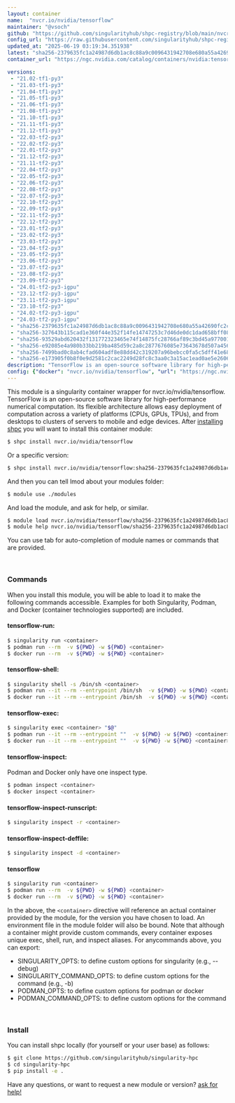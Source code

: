 ```yaml
---
layout: container
name:  "nvcr.io/nvidia/tensorflow"
maintainer: "@vsoch"
github: "https://github.com/singularityhub/shpc-registry/blob/main/nvcr.io/nvidia/tensorflow/container.yaml"
config_url: "https://raw.githubusercontent.com/singularityhub/shpc-registry/main/nvcr.io/nvidia/tensorflow/container.yaml"
updated_at: "2025-06-19 03:19:34.351938"
latest: "sha256-2379635fc1a24987d6db1ac8c88a9c0096431942708e680a55a42690fc2c404f.sig"
container_url: "https://ngc.nvidia.com/catalog/containers/nvidia:tensorflow/tags"

versions:
 - "21.02-tf1-py3"
 - "21.03-tf1-py3"
 - "21.04-tf1-py3"
 - "21.05-tf1-py3"
 - "21.06-tf1-py3"
 - "21.08-tf1-py3"
 - "21.10-tf1-py3"
 - "21.11-tf1-py3"
 - "21.12-tf1-py3"
 - "22.03-tf2-py3"
 - "22.02-tf2-py3"
 - "22.01-tf2-py3"
 - "21.12-tf2-py3"
 - "21.11-tf2-py3"
 - "22.04-tf2-py3"
 - "22.05-tf2-py3"
 - "22.06-tf2-py3"
 - "22.08-tf2-py3"
 - "22.07-tf2-py3"
 - "22.10-tf2-py3"
 - "22.09-tf2-py3"
 - "22.11-tf2-py3"
 - "22.12-tf2-py3"
 - "23.01-tf2-py3"
 - "23.02-tf2-py3"
 - "23.03-tf2-py3"
 - "23.04-tf2-py3"
 - "23.05-tf2-py3"
 - "23.06-tf2-py3"
 - "23.07-tf2-py3"
 - "23.08-tf2-py3"
 - "23.09-tf2-py3"
 - "24.01-tf2-py3-igpu"
 - "23.12-tf2-py3-igpu"
 - "23.11-tf2-py3-igpu"
 - "23.10-tf2-py3"
 - "24.02-tf2-py3-igpu"
 - "24.03-tf2-py3-igpu"
 - "sha256-2379635fc1a24987d6db1ac8c88a9c0096431942708e680a55a42690fc2c404f.sig"
 - "sha256-327643b115cad1e360f44e352f14fe14747253c7d46de0dc1dad658bff082595.sig"
 - "sha256-93529abd620432f131772323465e74f14875fc28766af89c3bd45a9770015bea.sig"
 - "sha256-e92085e4a980b33bb219ba485d59c2a8c2877676085e73643678d507a4561496.sig"
 - "sha256-7499bad0c8ab4cfad604adf8e88dd42c319207a96bebcc0fa5c5dff41e688f7d.sig"
 - "sha256-e173905f0b8f0e9d2581c2cac2249d28fc8c3aa0c3a15ac1ead0ae5e260670f6.sig"
description: "TensorFlow is an open-source software library for high-performance numerical computation. Its flexible architecture allows easy deployment of computation across a variety of platforms (CPUs, GPUs, TPUs), and from desktops to clusters of servers to mobile and edge devices."
config: {"docker": "nvcr.io/nvidia/tensorflow", "url": "https://ngc.nvidia.com/catalog/containers/nvidia:tensorflow/tags", "maintainer": "@vsoch", "description": "TensorFlow is an open-source software library for high-performance numerical computation. Its flexible architecture allows easy deployment of computation across a variety of platforms (CPUs, GPUs, TPUs), and from desktops to clusters of servers to mobile and edge devices.", "latest": {"sha256-2379635fc1a24987d6db1ac8c88a9c0096431942708e680a55a42690fc2c404f.sig": "sha256:47b78769be94c2c86bc91cce0fc33ea74ec20844c20c8558eb5877ebb789e059"}, "tags": {"21.02-tf1-py3": "sha256:74f3e5f4a60a312df811ee5104baa189d158697953a91e7768f777895bb1d438", "21.03-tf1-py3": "sha256:addbbdccb193849d58083154458318b2aa9b7945d9975284291b08b4336415e1", "21.04-tf1-py3": "sha256:fb948e24013e079fbba954dc0ce025d3648d8b12d343cd07d24e7ca14b66ba5b", "21.05-tf1-py3": "sha256:a6a89e9ac5db5e67434785268b52df2a06df2fb437eed2abaf54df06db5e4f78", "21.06-tf1-py3": "sha256:e7248bb1c64f9d9bba0eae2906f7dc64efc8bd6b775915268a8b8e215f5a5850", "21.08-tf1-py3": "sha256:63d4ee297a200b7e3f28acad2dc7ce91b48ca2388d0aaa6c9996a6676b7c8fac", "21.10-tf1-py3": "sha256:d0735da72fff9c1e789c1cbc10a0ff7df7b08271236c667486f9cc7699da6e3d", "21.11-tf1-py3": "sha256:91efc28e1f304f8989c344a8cf7e4e06ac85d1ea1388d57480d3dabae60bf365", "21.12-tf1-py3": "sha256:315f7b44486b59d642ab6b52d626aa66ec432f8a4bf7eb793acc4e47af6ab165", "22.03-tf2-py3": "sha256:bafc7d96a17aab5bbc6f6aed0d2c44d2bcff05148fc9680741a0f2d4fb750420", "22.02-tf2-py3": "sha256:d1e40b32306d3f517da1c249972254f193d6a860e2383f393acbe719e74c13fb", "22.01-tf2-py3": "sha256:64274c3f12592c37ee57f839981d18c046be399a41fd234caedacd9d803d15f4", "21.12-tf2-py3": "sha256:afb70040bc7982a7b23219a6a71298c76904e1a815ea70203f1b52d8a8dad65b", "21.11-tf2-py3": "sha256:03e12291e8a03aaf70d0cba6ae994b9738b79f4b939bfe4d416ea3e53027bbad", "22.04-tf2-py3": "sha256:c7450cdb0fb3737411f415b89e1866547317b757db8db85c30a0fd58becc2ef0", "22.05-tf2-py3": "sha256:f57af74cd8bb2145f649fb440dc6231986f1c6fd2ccedaeaee8995b5f3be2389", "22.06-tf2-py3": "sha256:ea76aabaa17ee0e308a443fa1e7666f98350865f266b02610a60791bd0feeb40", "22.08-tf2-py3": "sha256:b4db3bfef51088131142ab9379969a70c085b514399a04643d5af28e2d3c2852", "22.07-tf2-py3": "sha256:5ceb426d476b0c24104fd8b036d6c8f7ef0d1579b133f53158f891861cddab1f", "22.10-tf2-py3": "sha256:43cba5f7af3df606836e80e28676db111cc95a812e063d0c9a9f47b791a8fb31", "22.09-tf2-py3": "sha256:557d3b551e5b9dba53014a09fc6af2d0a97bfd871b47aa0027c8d992c4f4ccec", "22.11-tf2-py3": "sha256:9546a59d4eb6a4517f843bdf61a7e7279621ca4c2c74fb0da5f59c99dff3d259", "22.12-tf2-py3": "sha256:947e32a2649f805bc5159b4fbb9cd70111fc60d3129ccee595d50435df318a92", "23.01-tf2-py3": "sha256:e760ec46b2d13bc9e5b076fab69aec680287173ea1b532a19dbc00e76f8faa3f", "23.02-tf2-py3": "sha256:14b48be2c853407dd7a4a548d31348cb15a1eed369a6410f09a11ddd52d4b6d0", "23.03-tf2-py3": "sha256:e8ec1f070d9ed926c4c08e1faec0652c3442986491297259251908e9bb2688a8", "23.04-tf2-py3": "sha256:7d076c2420bfe5085e642d66f1ce13391a23714dbe05b37ad73cee79226c2f4c", "23.05-tf2-py3": "sha256:85f0ff81580cd644c0893e8c66ac768c4c3d09a59de8025927078fbb584aa73b", "23.06-tf2-py3": "sha256:11a010d10bde236da61970ea8ce6a1d0f7ac57c25129cf36839654c58cf146bf", "23.07-tf2-py3": "sha256:e33c842c79c3c010191df409dc561ccf99c5465e13e4a82a4419fadb1740e37e", "23.08-tf2-py3": "sha256:76fe2dad037a179f73707b23d164107674be89d796e13c8bcae55eb160fdd5a6", "23.09-tf2-py3": "sha256:ddc195f339a7eadc648b0bf17bed974a8d50043616af1c919a2fb8ba2dd0fc2f", "24.01-tf2-py3-igpu": "sha256:314dce9d158a62b0e067d04683e9dc5ea6ea0c844347d8fb08256b6f5a7ead30", "23.12-tf2-py3-igpu": "sha256:e2d506c3832831f5fac4148700808f5172b3bab3d53cffc0ecbfbb2d8230256e", "23.11-tf2-py3-igpu": "sha256:2e2c23a5a400e69bdaacb57ba2be8beed0a01d43569426e3ba6c219515c3eb04", "23.10-tf2-py3": "sha256:7499bad0c8ab4cfad604adf8e88dd42c319207a96bebcc0fa5c5dff41e688f7d", "24.02-tf2-py3-igpu": "sha256:3de8a232b25d658d7c5ae34c4fa04d1a9823b0a681636c8864f76d109a9528c9", "24.03-tf2-py3-igpu": "sha256:e0aa8f42a48bbfb4ab39884f7c8a47442bababfee65063efd6edcaa07e63d9e0", "sha256-2379635fc1a24987d6db1ac8c88a9c0096431942708e680a55a42690fc2c404f.sig": "sha256:47b78769be94c2c86bc91cce0fc33ea74ec20844c20c8558eb5877ebb789e059", "sha256-327643b115cad1e360f44e352f14fe14747253c7d46de0dc1dad658bff082595.sig": "sha256:67d0f345e03e888ce341ae483b259335c63446d3ced6952b2117f0125f21d68e", "sha256-93529abd620432f131772323465e74f14875fc28766af89c3bd45a9770015bea.sig": "sha256:545f80c56be22387df1ebdd07e628a0884a77945926f12bb1513e1f3c1ae264b", "sha256-e92085e4a980b33bb219ba485d59c2a8c2877676085e73643678d507a4561496.sig": "sha256:a349ca0071dd932e3723bca3021f8885e0817ea82a2fbd3471aeb8ee9a02fafd", "sha256-7499bad0c8ab4cfad604adf8e88dd42c319207a96bebcc0fa5c5dff41e688f7d.sig": "sha256:7c466b4f841ea27ed8c3ba422799c890a39546309c2ecd98d5d1e596f8d697b2", "sha256-e173905f0b8f0e9d2581c2cac2249d28fc8c3aa0c3a15ac1ead0ae5e260670f6.sig": "sha256:a6e2c61672684d3b76b2b87a71e8c1dc7099242bc8cba7aad022deaabf46ee58"}, "filter": ["21*"], "features": {"gpu": true}}
---
```


This module is a singularity container wrapper for nvcr.io/nvidia/tensorflow.
TensorFlow is an open-source software library for high-performance numerical computation. Its flexible architecture allows easy deployment of computation across a variety of platforms (CPUs, GPUs, TPUs), and from desktops to clusters of servers to mobile and edge devices.
After [installing shpc](#install) you will want to install this container module:


```bash
$ shpc install nvcr.io/nvidia/tensorflow
```

Or a specific version:

```bash
$ shpc install nvcr.io/nvidia/tensorflow:sha256-2379635fc1a24987d6db1ac8c88a9c0096431942708e680a55a42690fc2c404f.sig
```

And then you can tell lmod about your modules folder:

```bash
$ module use ./modules
```

And load the module, and ask for help, or similar.

```bash
$ module load nvcr.io/nvidia/tensorflow/sha256-2379635fc1a24987d6db1ac8c88a9c0096431942708e680a55a42690fc2c404f.sig
$ module help nvcr.io/nvidia/tensorflow/sha256-2379635fc1a24987d6db1ac8c88a9c0096431942708e680a55a42690fc2c404f.sig
```

You can use tab for auto-completion of module names or commands that are provided.

<br>

### Commands

When you install this module, you will be able to load it to make the following commands accessible.
Examples for both Singularity, Podman, and Docker (container technologies supported) are included.

#### tensorflow-run:

```bash
$ singularity run <container>
$ podman run --rm  -v ${PWD} -w ${PWD} <container>
$ docker run --rm  -v ${PWD} -w ${PWD} <container>
```

#### tensorflow-shell:

```bash
$ singularity shell -s /bin/sh <container>
$ podman run --it --rm --entrypoint /bin/sh  -v ${PWD} -w ${PWD} <container>
$ docker run --it --rm --entrypoint /bin/sh  -v ${PWD} -w ${PWD} <container>
```

#### tensorflow-exec:

```bash
$ singularity exec <container> "$@"
$ podman run --it --rm --entrypoint ""  -v ${PWD} -w ${PWD} <container> "$@"
$ docker run --it --rm --entrypoint ""  -v ${PWD} -w ${PWD} <container> "$@"
```

#### tensorflow-inspect:

Podman and Docker only have one inspect type.

```bash
$ podman inspect <container>
$ docker inspect <container>
```

#### tensorflow-inspect-runscript:

```bash
$ singularity inspect -r <container>
```

#### tensorflow-inspect-deffile:

```bash
$ singularity inspect -d <container>
```



#### tensorflow

```bash
$ singularity run <container>
$ podman run --rm  -v ${PWD} -w ${PWD} <container>
$ docker run --rm  -v ${PWD} -w ${PWD} <container>
```


In the above, the `<container>` directive will reference an actual container provided
by the module, for the version you have chosen to load. An environment file in the
module folder will also be bound. Note that although a container
might provide custom commands, every container exposes unique exec, shell, run, and
inspect aliases. For anycommands above, you can export:

 - SINGULARITY_OPTS: to define custom options for singularity (e.g., --debug)
 - SINGULARITY_COMMAND_OPTS: to define custom options for the command (e.g., -b)
 - PODMAN_OPTS: to define custom options for podman or docker
 - PODMAN_COMMAND_OPTS: to define custom options for the command

<br>

### Install

You can install shpc locally (for yourself or your user base) as follows:

```bash
$ git clone https://github.com/singularityhub/singularity-hpc
$ cd singularity-hpc
$ pip install -e .
```

Have any questions, or want to request a new module or version? [ask for help!](https://github.com/singularityhub/singularity-hpc/issues)
